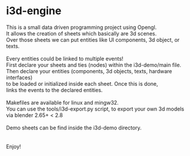 i3d-engine
==========

This is a small data driven programming project using Opengl.
<br/>
It allows the creation of sheets which basically are 3d scenes.
<br/>
Over those sheets we can put entities like UI components, 3d object, or texts.
<br/>
<br/>
Every entities could be linked to multiple events!
<br/>
First declare your sheets and ties (nodes) within the i3d-demo/main file.
<br/>
Then declare your entities (components, 3d objects, texts, hardware interfaces)
<br/>
to be loaded or initialized inside each sheet. Once this is done,
<br/>
links the events to the declared entities.
<br/>
<br/>
Makefiles are available for linux and mingw32.
<br/>
You can use the tools/i3d-export.py script, to export your own 3d models via blender 2.65+ < 2.8
<br/>
<br/>
Demo sheets can be find inside the i3d-demo directory.
<br/>
<br/>
<br/>
Enjoy!
